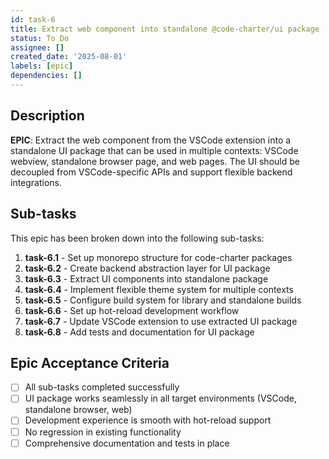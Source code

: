 ```yaml
---
id: task-6
title: Extract web component into standalone @code-charter/ui package
status: To Do
assignee: []
created_date: '2025-08-01'
labels: [epic]
dependencies: []
---
```


## Description

**EPIC**: Extract the web component from the VSCode extension into a standalone UI package that can be used in multiple contexts: VSCode webview, standalone browser page, and web pages. The UI should be decoupled from VSCode-specific APIs and support flexible backend integrations.

## Sub-tasks

This epic has been broken down into the following sub-tasks:

1. **task-6.1** - Set up monorepo structure for code-charter packages
2. **task-6.2** - Create backend abstraction layer for UI package  
3. **task-6.3** - Extract UI components into standalone package
4. **task-6.4** - Implement flexible theme system for multiple contexts
5. **task-6.5** - Configure build system for library and standalone builds
6. **task-6.6** - Set up hot-reload development workflow
7. **task-6.7** - Update VSCode extension to use extracted UI package
8. **task-6.8** - Add tests and documentation for UI package

## Epic Acceptance Criteria

- [ ] All sub-tasks completed successfully
- [ ] UI package works seamlessly in all target environments (VSCode, standalone browser, web)
- [ ] Development experience is smooth with hot-reload support
- [ ] No regression in existing functionality
- [ ] Comprehensive documentation and tests in place
